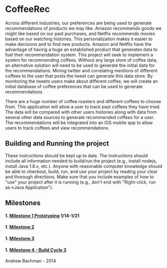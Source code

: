 # CoffeeRec

Across different industries, our preferences are being used to generate recommendations of products we may like. Amazon recommends goods we might like based on our past purchases, and Netflix recommends movies based on our watching histories. This personalization makes it easier to make decisions and to find new products. Amazon and Netflix have the advantage of having a huge an established product that generates data to fuel their recommendation	 system. This project will seek to implement a system for recommending coffees. Without any large store of coffee data, an alternative solution will need to be used to generate the initial data for the recommendations. Mining twitter and correlating mentions of different coffees to the user that posts the tweet can generate this data store. By monitoring the tweets users make about different coffee, we will create an initial database of coffee preferences that can be used to generate recommendations

There are a huge number of coffee roasters and different coffees to choose from. This application will allow a user to track past coffees they have tried. The data will be compared with other users histories along with data from several other data sources to generate recommended coffees for a user. The recommendations will be integrated into an iOS mobile app to allow users to track coffees and view recommendations.


## Building and Running the project
These instructions should be kept up to date. The instructions should include all information needed to build/run the project (e.g., install nodejs, install Java 1.8.x, etc.). Anyone with reasonable computer knowledge should be able to checkout, build, run, and use your project by reading your clear and thorough directions. Make sure that you include examples of how to "use" your project after it is running (e.g., don't end with "Right-click, run as->Java Application").

## Milestones
#### 1. <a href="https://github.com/abachman11/CoffeeRecs/milestones/Milestone%201">Milestone 1 Prototyping</a> 1/14-1/21
#### 1. <a href="https://github.com/abachman11/CoffeeRec/issues?q=milestone%3A%22Build+Cycle+1%22">Milestone 2</a>
#### 1. <a href="https://github.com/abachman11/CoffeeRec/milestones/Build%20Cycle%202">Milestone 3</a>
#### 1. <a href="https://github.com/abachman11/CoffeeRec/milestones/Build%20Cycle%203">Milestone 4 - Build Cycle 3</a>

Andrew Bachman - 2014
